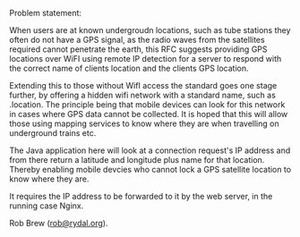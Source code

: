 Problem statement:

When users are at known undergroudn locations, such as tube stations
they often do not have a GPS signal, as the radio waves from the
satellites required cannot penetrate the earth, this RFC suggests
providing GPS locations over WiFI using remote IP detection for a
server to respond with the correct name of clients location and the
clients GPS location.

Extending this to those without WifI access the standard goes one
stage further, by offering a hidden wifi network with a standard name,
such as .location. The principle being that mobile devices can look
for this network in cases where GPS data cannot be collected. It is
hoped that this will allow those using mapping services to know where
they are when travelling on underground trains etc.

The Java application here will look at a connection request's IP address and from there 
return a latitude and longitude plus name for that location. Thereby enabling
mobile devcies who cannot lock a GPS satellite location to know where they are.

It requires the IP address to be forwarded to it by the web server, in the running
case Nginx.

Rob Brew (<a href="mailto:rob@rydal.org">rob@rydal.org</a>).
